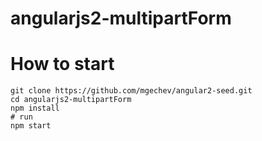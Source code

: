 # angularjs2-multipartForm

# How to start
```
git clone https://github.com/mgechev/angular2-seed.git
cd angularjs2-multipartForm
npm install
# run
npm start
```
